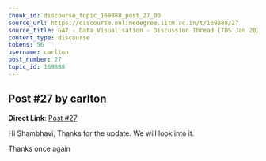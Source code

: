 ```yaml
---
chunk_id: discourse_topic_169888_post_27_00
source_url: https://discourse.onlinedegree.iitm.ac.in/t/169888/27
source_title: GA7 - Data Visualisation - Discussion Thread [TDS Jan 2025]
content_type: discourse
tokens: 56
username: carlton
post_number: 27
topic_id: 169888
---
```


## Post #27 by carlton

**Direct Link**: [Post #27](https://discourse.onlinedegree.iitm.ac.in/t/169888/27)

Hi Shambhavi, Thanks for the update. We will look into it.

Thanks once again
